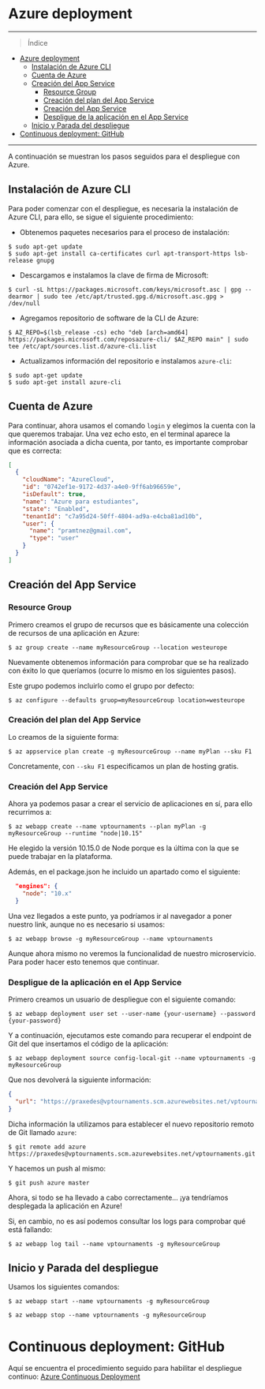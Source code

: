 # Azure deployment

___________________________________

> Índice 

<!--ts-->
- [Azure deployment](#azure-deployment)
  - [Instalación de Azure CLI](#instalaci%c3%b3n-de-azure-cli)
  - [Cuenta de Azure](#cuenta-de-azure)
  - [Creación del App Service](#creaci%c3%b3n-del-app-service)
    - [Resource Group](#resource-group)
    - [Creación del plan del App Service](#creaci%c3%b3n-del-plan-del-app-service)
    - [Creación del App Service](#creaci%c3%b3n-del-app-service-1)
    - [Despligue de la aplicación en el App Service](#despligue-de-la-aplicaci%c3%b3n-en-el-app-service)
  - [Inicio y Parada del despliegue](#inicio-y-parada-del-despliegue)
- [Continuous deployment: GitHub](#continuous-deployment-github)
<!--te-->

__________________________________________

A continuación se muestran los pasos seguidos para el despliegue con Azure.

## Instalación de Azure CLI

<a name="instalacion"></a>


Para poder comenzar con el despliegue, es necesaria la instalación de Azure CLI, para ello, se sigue el siguiente procedimiento:

- Obtenemos paquetes necesarios para el proceso de instalación:
```shell
$ sudo apt-get update
$ sudo apt-get install ca-certificates curl apt-transport-https lsb-release gnupg
```  
- Descargamos e instalamos la clave de firma de Microsoft:  
```shell
$ curl -sL https://packages.microsoft.com/keys/microsoft.asc | gpg --dearmor | sudo tee /etc/apt/trusted.gpg.d/microsoft.asc.gpg > /dev/null
```
- Agregamos repositorio de software de la CLI de Azure:
```shell
$ AZ_REPO=$(lsb_release -cs) echo "deb [arch=amd64] https://packages.microsoft.com/reposazure-cli/ $AZ_REPO main" | sudo tee /etc/apt/sources.list.d/azure-cli.list
```
- Actualizamos información del repositorio e instalamos ```azure-cli```:
```shell
$ sudo apt-get update
$ sudo apt-get install azure-cli
```

## Cuenta de Azure

<a name="cuenta"></a>


Para continuar, ahora usamos el comando ```login``` y elegimos la cuenta con la que queremos trabajar. Una vez echo esto, en el terminal aparece la información asociada a dicha cuenta, por tanto, es importante comprobar que es correcta:
```JSON
[
  {
    "cloudName": "AzureCloud",
    "id": "0742ef1e-9172-4d37-a4e0-9ff6ab96659e",
    "isDefault": true,
    "name": "Azure para estudiantes",
    "state": "Enabled",
    "tenantId": "c7a95d24-50ff-4804-ad9a-e4cba81ad10b",
    "user": {
      "name": "pramtnez@gmail.com",
      "type": "user"
    }
  }
]
```


## Creación del App Service

<a name="appserv"></a>


### Resource Group

<a name="g"></a>


Primero creamos el grupo de recursos que es básicamente una colección de recursos de una aplicación en Azure:

```shell
$ az group create --name myResourceGroup --location westeurope
```

Nuevamente obtenemos información para comprobar que se ha realizado con éxito lo que queríamos (ocurre lo mismo en los siguientes pasos).

Este grupo podemos incluirlo como el grupo por defecto:

```shell
$ az configure --defaults gruop=myResourceGroup location=westeurope
```

### Creación del plan del App Service

<a name="p"></a>


Lo creamos de la siguiente forma:

```shell
$ az appservice plan create -g myResourceGroup --name myPlan --sku F1
```

Concretamente, con ```--sku F1``` especificamos un plan de hosting gratis.

### Creación del App Service

<a name="ap"></a>


Ahora ya podemos pasar a crear el servicio de aplicaciones en sí, para ello recurrimos a:

```shell
$ az webapp create --name vptournaments --plan myPlan -g myResourceGroup --runtime "node|10.15"
```

He elegido la versión 10.15.0 de Node porque es la última con la que se puede trabajar en la plataforma.

Además, en el package.json he incluido un apartado como el siguiente:

```JSON
  "engines": {
    "node": "10.x"
  }
```

Una vez llegados a este punto, ya podríamos ir al navegador a poner nuestro link, aunque no es necesario si usamos:

```shell
$ az webapp browse -g myResourceGroup --name vptournaments
```

Aunque ahora mismo no veremos la funcionalidad de nuestro microservicio. Para poder hacer esto tenemos que continuar.

### Despligue de la aplicación en el App Service

<a name="deploy"></a>

Primero creamos un usuario de despliegue con el siguiente comando:
```shell
$ az webapp deployment user set --user-name {your-username} --password {your-password}
```

Y a continuación, ejecutamos este comando para recuperar el endpoint de Git del que insertamos el código de la aplicación:

```shell
$ az webapp deployment source config-local-git --name vptournaments -g myResourceGroup
```

Que nos devolverá la siguiente información:

```JSON
{
  "url": "https://praxedes@vptournaments.scm.azurewebsites.net/vptournaments.git"
}
```

Dicha información la utilizamos para establecer el nuevo repositorio remoto de Git llamado ```azure```:

```shell
$ git remote add azure https://praxedes@vptournaments.scm.azurewebsites.net/vptournaments.git
```

Y hacemos un push al mismo:

```shell
$ git push azure master
```

Ahora, si todo se ha llevado a cabo correctamente... ¡ya tendríamos desplegada la aplicación en Azure!

Si, en cambio, no es así podemos consultar los logs para comprobar qué está fallando:

```shell
$ az webapp log tail --name vptournaments -g myResourceGroup
```

## Inicio y Parada del despliegue

<a name="init"></a>


Usamos los siguientes comandos:

```shell
$ az webapp start --name vptournaments -g myResourceGroup

$ az webapp stop --name vptournaments -g myResourceGroup
```

# Continuous deployment: GitHub

<a name="git"></a>


Aquí se encuentra el procedimiento seguido para habilitar el despliegue continuo: [Azure Continuous Deployment](https://github.com/pramartinez/IV_project/blob/master/docs/azure_continuous_deploy.md)